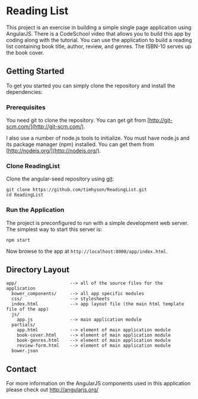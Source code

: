 # Reading List

This project is an exercise in building a simple single page application using AngularJS.
There is a CodeSchool video that allows you to build this app by coding along with the tutorial. 
You can use the application to build a reading list containing book title, author, review, and genres.  The ISBN-10 serves up the book cover.


## Getting Started

To get you started you can simply clone the repository and install the dependencies:


### Prerequisites

You need git to clone the repository. You can get git from [http://git-scm.com/](http://git-scm.com/).

I also use a number of node.js tools to initialize. You must have node.js and its package manager (npm) installed.  You can get them from [http://nodejs.org/](http://nodejs.org/).


### Clone ReadingList
Clone the angular-seed repository using [git][git]:

```
git clone https://github.com/timhyson/ReadingList.git
cd ReadingList
```


### Run the Application

The project is preconfigured to run with a simple development web server.  The simplest way to start this server is:

```
npm start
```

Now browse to the app at `http://localhost:8000/app/index.html`.


## Directory Layout

```
app/                    --> all of the source files for the application
  bower_components/     --> all app specific modules
  css/                  --> stylesheets
  index.html            --> app layout file (the main html template file of the app)
  js/
    app.js              --> main application module
  partials/
    app.html            --> element of main application module
    book-cover.html     --> element of main application module
    book-genres.html    --> element of main application module
    review-form.html    --> element of main application module
  bower.json

```


## Contact

For more information on the AngularJS components used in this application please check out http://angularjs.org/

[git]: http://git-scm.com/
[bower]: http://bower.io
[npm]: https://www.npmjs.org/
[node]: http://nodejs.org
[protractor]: https://github.com/angular/protractor
[jasmine]: http://jasmine.github.io
[karma]: http://karma-runner.github.io
[travis]: https://travis-ci.org/
[http-server]: https://github.com/nodeapps/http-server
